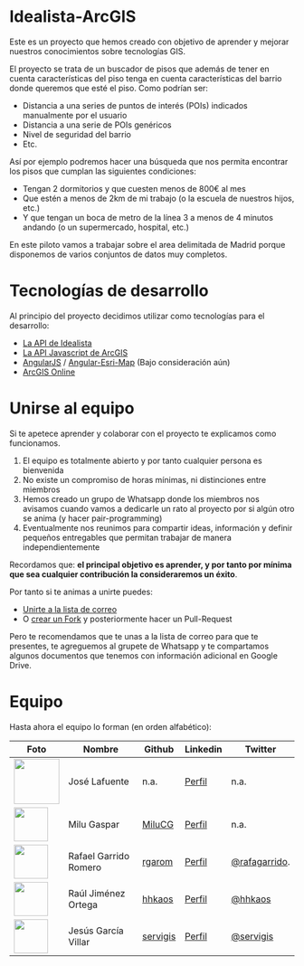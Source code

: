 Idealista-ArcGIS
=================

Este es un proyecto que hemos creado con objetivo de aprender y mejorar nuestros conocimientos sobre tecnologías GIS.

El proyecto se trata de un buscador de pisos que además de tener en cuenta características del piso tenga en cuenta características del barrio donde queremos que esté el piso. Como podrían ser:

* Distancia a una series de puntos de interés (POIs) indicados manualmente por el usuario
* Distancia a una serie de POIs genéricos
* Nivel de seguridad del barrio
* Etc.

Así por ejemplo podremos hacer una búsqueda que nos permita encontrar los pisos que cumplan las siguientes condiciones:
* Tengan 2 dormitorios y que cuesten menos de 800€ al mes
* Que estén a menos de 2km de mi trabajo (o la escuela de nuestros hijos, etc.)
* Y que tengan un boca de metro de la línea 3 a menos de 4 minutos andando (o un supermercado, hospital, etc.)

En este piloto vamos a trabajar sobre el area delimitada de Madrid porque disponemos de varios conjuntos de datos muy completos.

Tecnologías de desarrollo
=================
Al principio del proyecto decidimos utilizar como tecnologías para el desarrollo:
* [La API de Idealista](http://www.idealista.com/labs/api.htm)
* [La API Javascript de ArcGIS](http://js.arcgis.com)
* [AngularJS](https://angularjs.org/) / [Angular-Esri-Map](https://github.com/Esri/angular-esri-map) (Bajo consideración aún)
* [ArcGIS Online](http://www.arcgis.com)

Unirse al equipo
=================
Si te apetece aprender y colaborar con el proyecto te explicamos como funcionamos.

1. El equipo es totalmente abierto y por tanto cualquier persona es bienvenida
2. No existe un compromiso de horas mínimas, ni distinciones entre miembros
3. Hemos creado un grupo de Whatsapp donde los miembros nos avisamos cuando vamos a dedicarle un rato al proyecto por si algún otro se anima (y hacer pair-programming)
4. Eventualmente nos reunimos para compartir ideas, información y definir pequeños entregables que permitan trabajar de manera independientemente

Recordamos que: **el principal objetivo es aprender, y por tanto por mínima que sea cualquier contribución la consideraremos un éxito**.

Por tanto si te animas a unirte puedes:
* [Unirte a la lista de correo](https://groups.google.com/forum/#!forum/buscador-de-pisos---idealista-arcgis)
* O [crear un Fork](https://github.com/hhkaos/idealista-arcgis/fork) y posteriormente hacer un Pull-Request

Pero te recomendamos que te unas a la lista de correo para que te presentes, te agreguemos al grupete de Whatsapp y te compartamos algunos documentos que tenemos con información adicional en Google Drive.

Equipo
=================
Hasta ahora el equipo lo forman (en orden alfabético):

Foto | Nombre | Github | Linkedin | Twitter
--- | --- | --- | --- | ---
<img src="https://media.licdn.com/mpr/mpr/shrink_200_200/p/1/000/0bc/20e/0dd417f.jpg" width="60" style="width:80px;"> |  José Lafuente | n.a. | [Perfil](http://es.linkedin.com/pub/jose-lafuente/b/92/b54/en) | n.a.
<img src="https://media.licdn.com/mpr/mpr/shrink_200_200/p/3/005/039/3f8/2a6d7f6.jpg" width="60"> |  Milu Gaspar | [MiluCG](https://github.com/MiluCG) | [Perfil](http://es.linkedin.com/pub/maria-de-lurdes-caridade-gaspar/66/b55/674/es) | n.a.
<img src="https://media.licdn.com/mpr/mpr/shrink_200_200/p/7/000/2b1/2ef/1546991.jpg" width="60"> | Rafael Garrido Romero | [rgarom](https://github.com/rgarom) | [Perfil](http://es.linkedin.com/in/rgarom/es) | [@rafagarrido](http://www.twitter.com/rafagarrido).
<img src="https://media.licdn.com/mpr/mpr/shrinknp_200_200/p/6/005/01c/2dd/1be9db8.jpg" width="60">  | Raúl Jiménez Ortega | [hhkaos](https://github.com/hhkaos) | [Perfil](http://es.linkedin.com/in/jimenezortegaraul/en) | [@hhkaos](http://www.twitter.com/hhkaos)
<img src="https://media.licdn.com/mpr/mpr/shrinknp_200_200/p/2/005/090/2a4/3e3e0ca.jpg" width="60">  | Jesús García Villar | [servigis](https://github.com/servigis) | [Perfil](http://es.linkedin.com/in/jesusgarciavillar/es) | [@servigis](http://www.twitter.com/servigis)